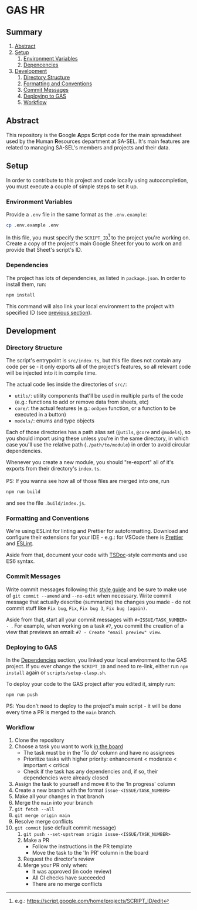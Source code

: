 # GAS HR

## Summary

1. [Abstract](#abstract)
2. [Setup](#setup)
   1. [Environment Variables](#environment-variables)
   2. [Depencencies](#dependencies)
3. [Development](#Developtment)
   1. [Directory Structure](#directory-structure)
   2. [Formatting and Conventions](#formatting)
   3. [Commit Messages](#commit)
   4. [Deploying to GAS](#deploy)
   5. [Workflow](#workflow)

## <a id="abstract"></a> Abstract

This repository is the **G**oogle **A**pps **S**cript code for the main spreadsheet used by the **H**uman **R**esources department at SA-SEL. It's main features are related to managing SA-SEL's members and projects and their data.

## <a id="setup"></a> Setup

In order to contribute to this project and code locally using autocompletion, you must execute a couple of simple steps to set it up.

### <a id="envirnment-variables"></a> Environment Variables

Provide a `.env` file in the same format as the `.env.example`:

```bash
cp .env.example .env
```

In this file, you must specify the `SCRIPT_ID`[^1] to the project you're working on. Create a copy of the project's main Google Sheet for you to work on and provide that Sheet's script's ID.

[^1]: e.g.: https://script.google.com/home/projects/SCRIPT_ID/edit

### <a id="dependencies"></a> Dependencies

The project has lots of dependencies, as listed in `package.json`. In order to install them, run:

```bash
npm install
```

This command will also link your local environment to the project with specified ID (see [previous section](#environment-variables)).

## <a id="development"></a> Development

### <a id="directory-structure"></a> Directory Structure

The script's entrypoint is `src/index.ts`, but this file does not contain any code per se - it only exports all of the project's features, so all relevant code will be injected into it in compile time.

The actual code lies inside the directories of `src/`:

- `utils/`: utility components that'll be used in multiple parts of the code (e.g.: functions to add or remove data from sheets, etc)
- `core/`: the actual features (e.g.: `onOpen` function, or a function to be executed in a button)
- `models/`: enums and type objects

Each of those directories has a path alias set (`@utils`, `@core` and `@models`), so you should import using these unless you're in the same directory, in which case you'll use the relative path (`./path/to/module`) in order to avoid circular dependencies.

Whenever you create a new module, you should "re-export" all of it's exports from their directory's `index.ts`. \
\
PS: If you wanna see how all of those files are merged into one, run

```bash
npm run build
```

and see the file `.build/index.js`.

### <a id="formatting"></a> Formatting and Conventions

We're using ESLint for linting and Prettier for autoformatting. Download and configure their extensions for your IDE - e.g.: for VSCode there is [Prettier](https://marketplace.visualstudio.com/items?itemName=esbenp.prettier-vscode) and [ESLint](https://marketplace.visualstudio.com/items?itemName=dbaeumer.vscode-eslint).

Aside from that, document your code with [TSDoc](https://tsdoc.org/)-style comments and use ES6 syntax.

### <a id="commit"></a> Commit Messages

Write commit messages following this [style guide](https://commit.style/) and be sure to make use of `git commit --amend` and `--no-edit` when necessary. Write commit message that actually describe (summarize) the changes you made - do not commit stuff like `Fix bug`, `Fix`, `Fix bug 3`, `Fix bug (again)`.

Aside from that, start all your commit messages with `#<ISSUE/TASK_NUMBER> - `. For example, when working on a task `#7`, you commit the creation of a view that previews an email: `#7 - Create "email preview" view`.

### <a id="deploy"></a> Deploying to GAS

In the [Dependencies](#dependencies) section, you linked your local environment to the GAS project. If you ever change the `SCRIPT_ID` and need to re-link, either run `npm install` again or `scripts/setup-clasp.sh`.

To deploy your code to the GAS project after you edited it, simply run:

```bash
npm run push
```

PS: You don't need to deploy to the project's main script - it will be done every time a PR is merged to the `main` branch.

### <a id="workflow"></a> Workflow

1.  Clone the repository
2.  Choose a task you want to work [in the board](https://github.com/sa-sel/)
    - The task must be in the 'To do' column and have no assignees
    - Prioritize tasks with higher priority: enhancement < moderate < important < critical
    - Check if the task has any dependencies and, if so, their dependencies were already closed
3.  Assign the task to yourself and move it to the 'In progress' column
4.  Create a new branch with the format `issue-<ISSUE/TASK_NUMBER>`
5.  Make all your changes in that branch
6.  Merge the `main` into your branch
7.  `git fetch --all`
8.  `git merge origin main`
9.  Resolve merge conflicts
10. `git commit` (use default commit message)
    1.  `git push --set-upstream origin issue-<ISSUE/TASK_NUMBER>`
    2.  Make a PR
        - Follow the instructions in the PR template
        - Move the task to the 'In PR' column in the board
    3.  Request the director's review
    4.  Merge your PR only when:
        - It was approved (in code review)
        - All CI checks have succeeded
        - There are no merge conflicts
